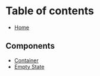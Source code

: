 # Table of contents

* [Home](README.md)

## Components

* [Container](components/container.md)
* [Empty State](components/empty-state.md)

